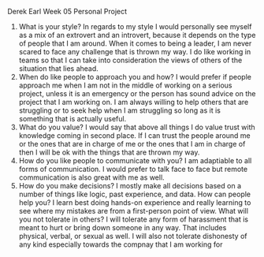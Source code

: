 Derek Earl Week 05 Personal Project
1. What is your style?  In regards to my style I would personally see myself as a mix of an extrovert and an introvert, because it depends on the type of people that I am around.  When it comes to being a leader, I am never scared to face any challenge that is thrown my way.  I do like working in teams so that I can take into consideration the views of others of the situation that lies ahead.
2. When do like people to approach you and how?  I would prefer if people approach me when I am not in the middle of working on a serious project, unless it is an emergency or the person has sound advice on the project that I am working on.  I am always willing to help others that are struggling or to seek help when I am struggling so long as it is something that is actually useful.
3. What do you value?  I would say that above all things I do value trust with knowledge coming in second place.  If I can trust the people around me or the ones that are in charge of me or the ones that I am in charge of then I will be ok with the things that are thrown my way.
4. How do you like people to communicate with you?  I am adaptiable to all forms of communication.  I would prefer to talk face to face but remote communication is also great with me as well.
5. How do you make decisions?  I mostly make all decisions based on a number of things like logic, past experience, and data.
How can people help you?  I learn best doing hands-on experience and really learning to see where my mistakes are from a first-person point of view.
What will you not tolerate in others?  I will tolerate any form of harassment that is meant to hurt or bring down someone in any way.  That includes physical, verbal, or sexual as well.  I will also not tolerate dishonesty of any kind especially towards the compnay that I am working for
